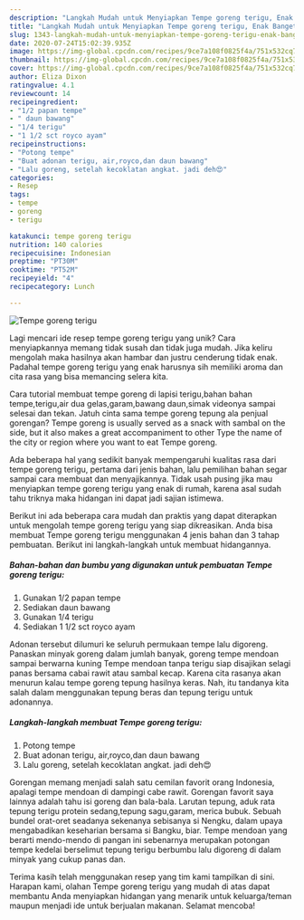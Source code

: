 ```yaml
---
description: "Langkah Mudah untuk Menyiapkan Tempe goreng terigu, Enak Banget"
title: "Langkah Mudah untuk Menyiapkan Tempe goreng terigu, Enak Banget"
slug: 1343-langkah-mudah-untuk-menyiapkan-tempe-goreng-terigu-enak-banget
date: 2020-07-24T15:02:39.935Z
image: https://img-global.cpcdn.com/recipes/9ce7a108f0825f4a/751x532cq70/tempe-goreng-terigu-foto-resep-utama.jpg
thumbnail: https://img-global.cpcdn.com/recipes/9ce7a108f0825f4a/751x532cq70/tempe-goreng-terigu-foto-resep-utama.jpg
cover: https://img-global.cpcdn.com/recipes/9ce7a108f0825f4a/751x532cq70/tempe-goreng-terigu-foto-resep-utama.jpg
author: Eliza Dixon
ratingvalue: 4.1
reviewcount: 14
recipeingredient:
- "1/2 papan tempe"
- " daun bawang"
- "1/4 terigu"
- "1 1/2 sct royco ayam"
recipeinstructions:
- "Potong tempe"
- "Buat adonan terigu, air,royco,dan daun bawang"
- "Lalu goreng, setelah kecoklatan angkat. jadi deh😍"
categories:
- Resep
tags:
- tempe
- goreng
- terigu

katakunci: tempe goreng terigu 
nutrition: 140 calories
recipecuisine: Indonesian
preptime: "PT30M"
cooktime: "PT52M"
recipeyield: "4"
recipecategory: Lunch

---
```



![Tempe goreng terigu](https://img-global.cpcdn.com/recipes/9ce7a108f0825f4a/751x532cq70/tempe-goreng-terigu-foto-resep-utama.jpg)

Lagi mencari ide resep tempe goreng terigu yang unik? Cara menyiapkannya memang tidak susah dan tidak juga mudah. Jika keliru mengolah maka hasilnya akan hambar dan justru cenderung tidak enak. Padahal tempe goreng terigu yang enak harusnya sih memiliki aroma dan cita rasa yang bisa memancing selera kita.

Cara tutorial membuat tempe goreng di lapisi terigu,bahan bahan tempe,terigu,air dua gelas,garam,bawang daun,simak videonya sampai selesai dan tekan. Jatuh cinta sama tempe goreng tepung ala penjual gorengan? Tempe goreng is usually served as a snack with sambal on the side, but it also makes a great accompaniment to other Type the name of the city or region where you want to eat Tempe goreng.

Ada beberapa hal yang sedikit banyak mempengaruhi kualitas rasa dari tempe goreng terigu, pertama dari jenis bahan, lalu pemilihan bahan segar sampai cara membuat dan menyajikannya. Tidak usah pusing jika mau menyiapkan tempe goreng terigu yang enak di rumah, karena asal sudah tahu triknya maka hidangan ini dapat jadi sajian istimewa.


Berikut ini ada beberapa cara mudah dan praktis yang dapat diterapkan untuk mengolah tempe goreng terigu yang siap dikreasikan. Anda bisa membuat Tempe goreng terigu menggunakan 4 jenis bahan dan 3 tahap pembuatan. Berikut ini langkah-langkah untuk membuat hidangannya.

<!--inarticleads1-->

##### Bahan-bahan dan bumbu yang digunakan untuk pembuatan Tempe goreng terigu:

1. Gunakan 1/2 papan tempe
1. Sediakan  daun bawang
1. Gunakan 1/4 terigu
1. Sediakan 1 1/2 sct royco ayam


Adonan tersebut dilumuri ke seluruh permukaan tempe lalu digoreng. Panaskan minyak goreng dalam jumlah banyak, goreng tempe mendoan sampai berwarna kuning Tempe mendoan tanpa terigu siap disajikan selagi panas bersama cabai rawit atau sambal kecap. Karena cita rasanya akan menurun kalau tempe goreng tepung hasilnya keras. Nah, itu tandanya kita salah dalam menggunakan tepung beras dan tepung terigu untuk adonannya. 

<!--inarticleads2-->

##### Langkah-langkah membuat Tempe goreng terigu:

1. Potong tempe
1. Buat adonan terigu, air,royco,dan daun bawang
1. Lalu goreng, setelah kecoklatan angkat. jadi deh😍


Gorengan memang menjadi salah satu cemilan favorit orang Indonesia, apalagi tempe mendoan di dampingi cabe rawit. Gorengan favorit saya lainnya adalah tahu isi goreng dan bala-bala. Larutan tepung, aduk rata tepung terigu protein sedang,tepung sagu,garam, merica bubuk. Sebuah bundel orat-oret seadanya sekenanya sebisanya si Nengku, dalam upaya mengabadikan keseharian bersama si Bangku, biar. Tempe mendoan yang berarti mendo-mendo di pangan ini sebenarnya merupakan potongan tempe kedelai berselimut tepung terigu berbumbu lalu digoreng di dalam minyak yang cukup panas dan. 

Terima kasih telah menggunakan resep yang tim kami tampilkan di sini. Harapan kami, olahan Tempe goreng terigu yang mudah di atas dapat membantu Anda menyiapkan hidangan yang menarik untuk keluarga/teman maupun menjadi ide untuk berjualan makanan. Selamat mencoba!
